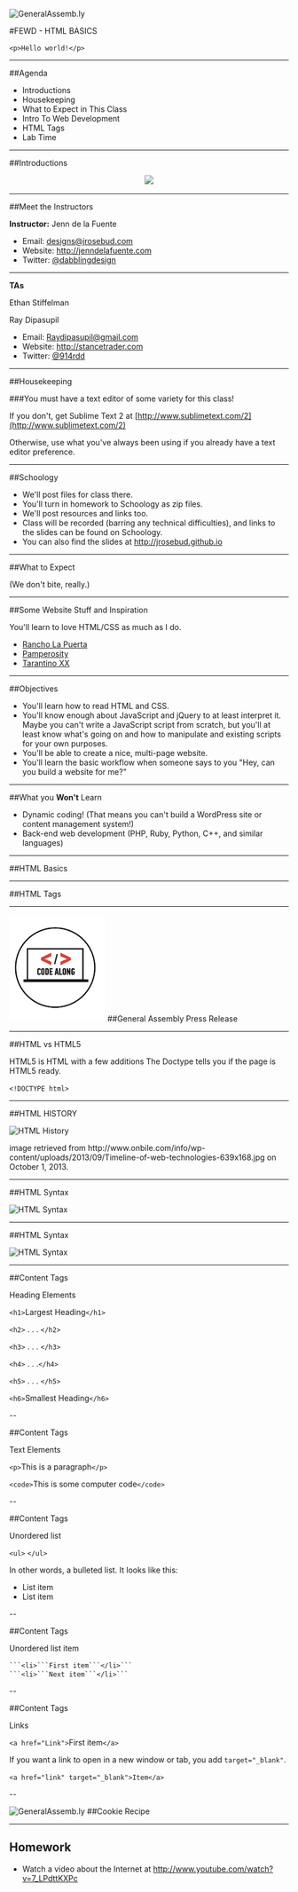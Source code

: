 ![GeneralAssemb.ly](../img/icons/FEWD_Logo.png)

#FEWD - HTML BASICS 

```
<p>Hello world!</p>
```

---


##Agenda

- Introductions
- Housekeeping
- What to Expect in This Class
- Intro To Web Development
- HTML Tags
- Lab Time


---


##Introductions

<div align="center"><img src="img/drnick.jpg" width="500" /></div>

---

##Meet the Instructors

**Instructor:** Jenn de la Fuente

- Email: designs@jrosebud.com
- Website: http://jenndelafuente.com
- Twitter: [@dabblingdesign](http://twitter.com/dabblingdesign)

---

**TAs**

Ethan Stiffelman

Ray Dipasupil

- Email: Raydipasupil@gmail.com
- Website: http://stancetrader.com
- Twitter: [@914rdd](http://twitter.com/914rdd)

---

##Housekeeping

###You must have a text editor of some variety for this class!

If you don't, get Sublime Text 2 at [http://www.sublimetext.com/2](http://www.sublimetext.com/2)

Otherwise, use what you've always been using if you already have a text editor preference.

---

##Schoology

- We'll post files for class there.
- You'll turn in homework to Schoology as zip files.
- We'll post resources and links too.
- Class will be recorded (barring any technical difficulties), and links to the slides can be found on Schoology.
- You can also find the slides at http://jrosebud.github.io

---


##What to Expect

(We don't bite, really.)

---

##Some Website Stuff and Inspiration

You'll learn to love HTML/CSS as much as I do.

- [Rancho La Puerta](http://rancholapuerta.com)
- [Pamperosity](http://pamperosity.com)
- [Tarantino XX](http://tarantinoxx.com)

---

##Objectives

- You'll learn how to read HTML and CSS.
- You'll know enough about JavaScript and jQuery to at least interpret it. Maybe you can't write a JavaScript script from scratch, but you'll at least know what's going on and how to manipulate and existing scripts for your own purposes.
- You'll be able to create a nice, multi-page website.
- You'll learn the basic workflow when someone says to you "Hey, can you build a website for me?"

---

##What you **Won't** Learn

- Dynamic coding! (That means you can't build a WordPress site or content management system!)
- Back-end web development (PHP, Ruby, Python, C++, and similar languages)

---

##HTML Basics

---

##HTML Tags

---

![GeneralAssemb.ly](../../img/icons/code_along.png)
##General Assembly Press Release

---


##HTML vs HTML5

HTML5 is HTML with a few additions
The Doctype tells you if the page is HTML5 ready.


```<!DOCTYPE html>```

---

##HTML HISTORY

![HTML History](../../img/unit_1/Timeline_of_web_technologies.jpg)

<aside class="notes">
image retrieved from http://www.onbile.com/info/wp-content/uploads/2013/09/Timeline-of-web-technologies-639x168.jpg on October 1, 2013.

</aside>

---


##HTML Syntax

![HTML Syntax](../../img/unit_1/tags.png)

---

##HTML Syntax

![HTML Syntax](../../img/unit_1/tags_attributes.png)

---

##Content Tags

Heading Elements

```<h1>```Largest Heading```</h1>```

```<h2>``` . . . ```</h2>```

```<h3>``` . . . ```</h3>```

```<h4>``` . . .```</h4>```

```<h5>``` . . . ```</h5>```

```<h6>```Smallest Heading```</h6>```

--

##Content Tags

Text Elements

```<p>```This is a paragraph```</p>```

```<code>```This is some computer code```</code>```

--

##Content Tags

Unordered list

```<ul>``` ```</ul>```

In other words, a bulleted list. It looks like this:

- List item
- List item

--

##Content Tags

Unordered list item

	```<li>```First item```</li>```
    ```<li>```Next item```</li>```


--

##Content Tags

Links

 ```<a href="Link">```First item```</a>```
 
 If you want a link to open in a new window or tab, you add ```target="_blank"```.
 
 ```<a href="link" target="_blank">Item</a>```


--


![GeneralAssemb.ly](../../img/icons/exercise_icon_md.png)
##Cookie Recipe

---

## Homework

*	Watch a video about the Internet at http://www.youtube.com/watch?v=7_LPdttKXPc

